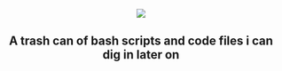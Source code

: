 <p align="center"><img src="https://i.imgur.com/1NhNMv5.png"></p>
<h2 align="center">
A trash can of bash scripts and code files i can dig in later on
</h2>
